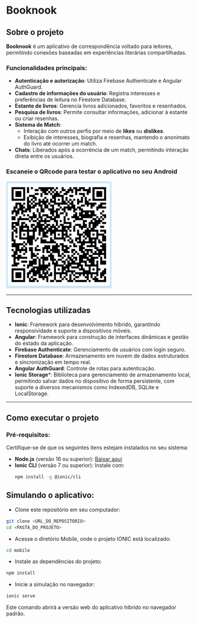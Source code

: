 # Booknook

## Sobre o projeto
**Booknook** é um aplicativo de correspondência voltado para leitores, permitindo conexões baseadas em experiências literárias compartilhadas.

### Funcionalidades principais:
- **Autenticação e autorização**: Utiliza Firebase Authenticate e Angular AuthGuard.
- **Cadastro de informações do usuário**: Registra interesses e preferências de leitura no Firestore Database.
- **Estante de livros**: Gerencia livros adicionados, favoritos e resenhados.
- **Pesquisa de livros**: Permite consultar informações, adicionar à estante ou criar resenhas.
- **Sistema de Match**: 
  - Interação com outros perfis por meio de **likes** ou **dislikes**.
  - Exibição de interesses, biografia e resenhas, mantendo o anonimato do livro até ocorrer um match.
- **Chats**: Liberados após a ocorrência de um match, permitindo interação direta entre os usuários.

### Escaneie o QRcode para testar o aplicativo no seu Android
![](./compilado_download.png)

---

## Tecnologias utilizadas
- **Ionic**: Framework para desenvolvimento híbrido, garantindo responsividade e suporte a dispositivos móveis.
- **Angular**: Framework para construção de interfaces dinâmicas e gestão do estado da aplicação.
- **Firebase Authenticate**: Gerenciamento de usuários com login seguro.
- **Firestore Database**: Armazenamento em nuvem de dados estruturados e sincronização em tempo real.
- **Angular AuthGuard**: Controle de rotas para autenticação.
- **Ionic Storage***: Biblioteca para gerenciamento de armazenamento local, permitindo salvar dados no dispositivo de forma persistente, com suporte a diversos mecanismos como IndexedDB, SQLite e LocalStorage.

---

## Como executar o projeto
### Pré-requisitos:
Certifique-se de que os seguintes itens estejam instalados no seu sistema:
- **Node.js** (versão 16 ou superior): [Baixar aqui](https://nodejs.org/)
- **Ionic CLI** (versão 7 ou superior): Instale com:
  ```bash
  npm install -g @ionic/cli
  ```
## Simulando o aplicativo:
- Clone este repositório em seu computador:
```bash
git clone <URL_DO_REPOSITORIO>
cd <PASTA_DO_PROJETO>
```
- Acesse o diretório Mobile, onde o projeto IONIC está localizado:
```bash
cd mobile
```
- Instale as dependências do projeto:
```bash
npm install
```
- Inicie a simulação no navegador:
```bash
ionic serve
```

Este comando abrirá a versão web do aplicativo híbrido no navegador padrão.
